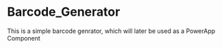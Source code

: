 # Barcode_Generator

This is a simple barcode genrator, which will later be used as a PowerApp Component
